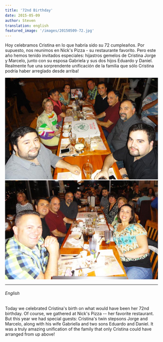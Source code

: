 ```yaml
---
title: '72nd Birthday'
date: 2015-05-09 
author: Steven
translation: english
featured_image: '/images/20150509-72.jpg'
---
```


Hoy celebramos Cristina en lo que habría sido su 72 cumpleaños. Por supuesto, nos reunimos en Nick's Pizza - su restaurante favorito. Pero este año hemos tenido invitados especiales: hijastros gemelos de Cristina Jorge y Marcelo, junto con su esposa Gabriela y sus dos hijos Eduardo y Daniel. Realmente fue una sorprendente unificación de la familia que sólo Cristina podría haber arreglado desde arriba!


<div class="gallery" data-columns="1">
	<img src="/images/20150509-72a.jpg">
	<img src="/images/20150509-72b.jpg">
</div>

---

###### English

Today we celebrated Cristina's birth on what would have been her 72nd birthday. Of course, we gathered at Nick's Pizza -- her favorite restaurant. But this year we had special guests: Cristina's twin stepsons Jorge and Marcelo, along with his wife Gabriella and two sons Eduardo and Daniel. It was a truly amazing unification of the family that only Cristina could have arranged from up above!